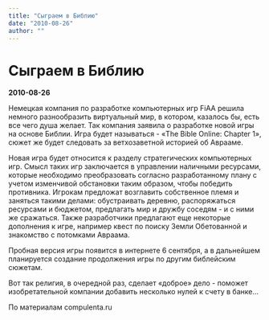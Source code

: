 ```yaml
---
title: "Сыграем в Библию"
date: "2010-08-26"
author: ""
---
```


# Сыграем в Библию

**2010-08-26** 

Немецкая компания по разработке компьютерных игр FiAA решила немного разнообразить виртуальный мир, в котором, казалось бы, есть все чего душа желает. Так компания заявила о разработке новой игры на основе Библии. Игра будет называться - «The Bible Online: Chapter 1», сюжет же будет следовать за ветхозаветной историей об Аврааме. 

Новая игра будет относится к разделу стратегических компьютерных игр. Смысл таких игр заключается в управлении наличными ресурсами, которые необходимо преобразовать согласно разработанному плану с учетом изменчивой обстановки таким образом, чтобы победить противника. Игрокам предложат возглавить собственное племя и заняться такими делами: обустраивать деревню, распоряжаться ресурсами и бюджетом, предлагать мир и дружбу соседям - и с ними же сражаться. Также разработчики предлагают еще некоторые дополнения к игре, например квест по поиску Земли Обетованной и знакомство с потомками Авраама. 

Пробная версия игры появится в интернете 6 сентября, а в дальнейшем планируется создание продолжения игры по другим библейским сюжетам.

Вот так религия, в очередной раз, сделает «доброе» дело - поможет изобретательной компании добавить несколько нулей к счету в банке...



По материалам compulenta.ru